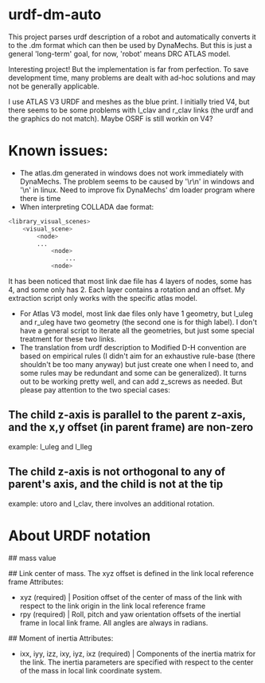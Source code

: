 urdf-dm-auto
============

This project parses urdf description of a robot and automatically converts it to the .dm format which can then be used by DynaMechs. But this is just a general 'long-term' goal, for now, 'robot' means DRC ATLAS model.

Interesting project! But the implementation is far from perfection. To save development time, many problems are dealt with ad-hoc solutions and may not be generally applicable.

I use ATLAS V3 URDF and meshes as the blue print. I initially tried V4, but there seems to be some problems with l_clav and r_clav links (the urdf and the graphics do not match). Maybe OSRF is still workin on V4?

# Known issues:
- The atlas.dm generated in windows does not work immediately with DynaMechs. The problem seems to be caused by '\r\n' in windows and '\n' in linux. Need to improve fix DynaMechs' dm loader program where there is time
- When interpreting COLLADA dae format:
```sh
<library_visual_scenes>
    <visual_scene>
        <node>
        ...
            <node>
                ...
            <node>
```
It has been noticed that most link dae file has 4 layers of nodes, some has 4, and some only has 2. Each layer contains a rotation and an offset. My extraction script only works with the specific atlas model.
- For Atlas V3 model, most link dae files only have 1 geometry, but l_uleg and r_uleg have two geometry (the second one is for thigh label). I don't have a general script to iterate all the geometries, but just some special treatment for these two links.
- The translation from urdf description to Modified D-H convention are based on empirical rules (I didn't aim for an exhaustive rule-base (there shouldn't be too many anyway) but just create one when I need to, and some rules may be redundant and some can be generalized). It turns out to be working pretty well, and can add z_screws as needed. But please pay attention to the two special cases:

## The child z-axis is parallel to the parent z-axis, and the x,y offset (in parent frame) are non-zero 
example: l_uleg and l_lleg

## The child z-axis is not orthogonal to any of parent's axis, and the child is not at the tip
example: utoro and l_clav, there involves an additional rotation. 


# About URDF notation
##<mass> 
mass value

##<origin> 
Link center of mass. The xyz offset is defined in the link local reference frame
Attributes:
- xyz (required) | Position offset of the center of mass of the link with respect to the link origin in the link local reference frame
- rpy (required) | Roll, pitch and yaw orientation offsets of the inertial frame in local link frame. All angles are always in radians.

##<inertia>
Moment of inertia
Attributes:
- ixx, iyy, izz, ixy, iyz, ixz (required) | Components of the inertia matrix for the link. The inertia parameters are specified with respect to the center of the mass in local link coordinate system.
